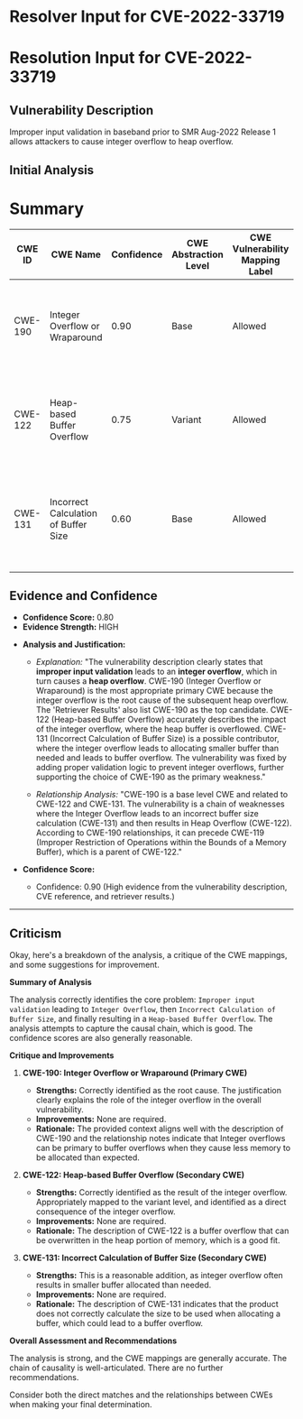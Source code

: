 # Resolver Input for CVE-2022-33719

# Resolution Input for CVE-2022-33719

## Vulnerability Description
Improper input validation in baseband prior to SMR Aug-2022 Release 1 allows attackers to cause integer overflow to heap overflow.

## Initial Analysis
# Summary
| CWE ID | CWE Name | Confidence | CWE Abstraction Level | CWE Vulnerability Mapping Label | CWE-Vulnerability Mapping Notes |
|---|---|---|---|---|---|
| CWE-190 | Integer Overflow or Wraparound | 0.90 | Base | Allowed | Primary CWE. The integer overflow is the root cause of the heap overflow. |
| CWE-122 | Heap-based Buffer Overflow | 0.75 | Variant | Allowed | Secondary CWE. The heap overflow is a direct consequence of the integer overflow. |
| CWE-131 | Incorrect Calculation of Buffer Size | 0.60 | Base | Allowed | Secondary CWE. The incorrect buffer calculation size happens due to the integer overflow. |

## Evidence and Confidence

*   **Confidence Score:** 0.80
*   **Evidence Strength:** HIGH

- **Analysis and Justification:**  
  - *Explanation:* "The vulnerability description clearly states that **improper input validation** leads to an **integer overflow**, which in turn causes a **heap overflow**. CWE-190 (Integer Overflow or Wraparound) is the most appropriate primary CWE because the integer overflow is the root cause of the subsequent heap overflow. The 'Retriever Results' also list CWE-190 as the top candidate. CWE-122 (Heap-based Buffer Overflow) accurately describes the impact of the integer overflow, where the heap buffer is overflowed. CWE-131 (Incorrect Calculation of Buffer Size) is a possible contributor, where the integer overflow leads to allocating smaller buffer than needed and leads to buffer overflow. The vulnerability was fixed by adding proper validation logic to prevent integer overflows, further supporting the choice of CWE-190 as the primary weakness."
  
  - *Relationship Analysis:* "CWE-190 is a base level CWE and related to CWE-122 and CWE-131. The vulnerability is a chain of weaknesses where the Integer Overflow leads to an incorrect buffer size calculation (CWE-131) and then results in Heap Overflow (CWE-122). According to CWE-190 relationships, it can precede CWE-119 (Improper Restriction of Operations within the Bounds of a Memory Buffer), which is a parent of CWE-122."

- **Confidence Score:**  
  - Confidence: 0.90 (High evidence from the vulnerability description, CVE reference, and retriever results.)

---

## Criticism
Okay, here's a breakdown of the analysis, a critique of the CWE mappings, and some suggestions for improvement.

**Summary of Analysis**

The analysis correctly identifies the core problem: `Improper input validation` leading to `Integer Overflow`, then `Incorrect Calculation of Buffer Size`, and finally resulting in a `Heap-based Buffer Overflow`. The analysis attempts to capture the causal chain, which is good.  The confidence scores are also generally reasonable.

**Critique and Improvements**

1.  **CWE-190: Integer Overflow or Wraparound (Primary CWE)**

    *   **Strengths:** Correctly identified as the root cause. The justification clearly explains the role of the integer overflow in the overall vulnerability.
    *   **Improvements:** None are required.
    *   **Rationale:** The provided context aligns well with the description of CWE-190 and the relationship notes indicate that Integer overflows can be primary to buffer overflows when they cause less memory to be allocated than expected.

2.  **CWE-122: Heap-based Buffer Overflow (Secondary CWE)**

    *   **Strengths:** Correctly identified as the result of the integer overflow. Appropriately mapped to the variant level, and identified as a direct consequence of the integer overflow.
    *   **Improvements:** None are required.
    *   **Rationale:** The description of CWE-122 is a buffer overflow that can be overwritten in the heap portion of memory, which is a good fit.

3.  **CWE-131: Incorrect Calculation of Buffer Size (Secondary CWE)**

    *   **Strengths:** This is a reasonable addition, as integer overflow often results in smaller buffer allocated than needed.
    *   **Improvements:** None are required.
    *   **Rationale:** The description of CWE-131 indicates that the product does not correctly calculate the size to be used when allocating a buffer, which could lead to a buffer overflow.

**Overall Assessment and Recommendations**

The analysis is strong, and the CWE mappings are generally accurate. The chain of causality is well-articulated. There are no further recommendations.

Consider both the direct matches and the relationships between CWEs
when making your final determination.
        